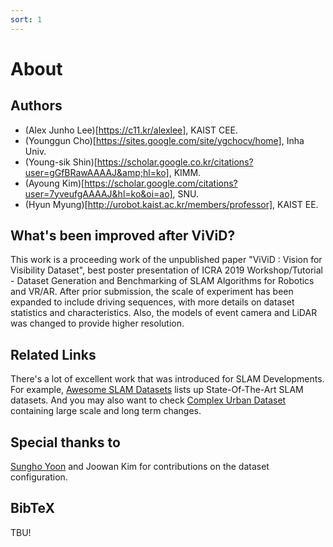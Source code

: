 ```yaml
---
sort: 1
---
```


# About

## Authors
- (Alex Junho Lee)[https://c11.kr/alexlee], KAIST CEE.
- (Younggun Cho)[https://sites.google.com/site/ygchocv/home], Inha Univ.
- (Young-sik Shin)[https://scholar.google.co.kr/citations?user=gGfBRawAAAAJ&amp;hl=ko], KIMM.
- (Ayoung Kim)[https://scholar.google.com/citations?user=7yveufgAAAAJ&hl=ko&oi=ao], SNU.
- (Hyun Myung)[http://urobot.kaist.ac.kr/members/professor], KAIST EE.

## What's been improved after ViViD?

This work is a proceeding work of the unpublished paper "ViViD : Vision for Visibility Dataset", best poster presentation of ICRA 2019 Workshop/Tutorial - Dataset Generation and Benchmarking of SLAM Algorithms for Robotics and VR/AR. After prior submission, the scale of experiment has been expanded to include driving sequences, with more details on dataset statistics and characteristics. Also, the models of event camera and LiDAR was changed to provide higher resolution.

## Related Links
There's a lot of excellent work that was introduced for SLAM Developments. For example, [Awesome SLAM Datasets](https://sites.google.com/view/awesome-slam-datasets/) lists up State-Of-The-Art SLAM datasets. And you may also want to check [Complex Urban Dataset](https://irap.kaist.ac.kr/dataset/) containing large scale and long term changes.

## Special thanks to
[Sungho Yoon](https://scholar.google.com/citations?user=PUvBz80AAAAJ&hl=ko&oi=ao/) and Joowan Kim for contributions on the dataset configuration.

## BibTeX

TBU!
